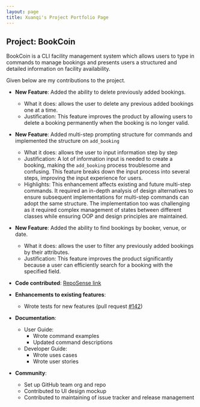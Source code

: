 ```yaml
---
layout: page
title: Xuanqi's Project Portfolio Page
---
```


## Project: BookCoin

BookCoin is a CLI facility management system which allows users to type in commands to manage bookings and presents users a structured and detailed information on facility availability.

Given below are my contributions to the project.

* **New Feature**: Added the ability to delete previously added bookings.
    * What it does: allows the user to delete any previous added bookings one at a time.
    * Justification: This feature improves the product by allowing users to delete a booking permanently when the booking is no longer valid.

* **New Feature**: Added multi-step prompting structure for commands and implemented the structure on `add_booking`
    * What it does: allows the user to input information step by step
    * Justification: A lot of information input is needed to create a booking, making the `add_booking` process troublesome and confusing.
      This feature breaks down the input process into several steps, improving the input experience for users.
    * Highlights: This enhancement affects existing and future multi-step commands. It required an in-depth analysis of design alternatives to ensure subsequent implementations for multi-step commands
        can adopt the same structure. The implementation too was challenging as it required complex management of states between different classes while ensuring OOP and design principles are maintained.

* **New Feature**: Added the ability to find bookings by booker, venue, or date.
    * What it does: allows the user to filter any previously added bookings by their attributes.
    * Justification: This feature improves the product significantly because a user can efficiently search for a booking with the specified field.

* **Code contributed**: [RepoSense link](https://nus-cs2103-ay2021s2.github.io/tp-dashboard/?search=&sort=groupTitle&sortWithin=title&timeframe=commit&mergegroup=&groupSelect=groupByRepos&breakdown=true&checkedFileTypes=docs~functional-code~test-code~other&since=&tabOpen=true&tabType=authorship&tabAuthor=xuanqi966&tabRepo=AY2021S2-CS2103-W17-3%2Ftp%5Bmaster%5D&authorshipIsMergeGroup=false&authorshipFileTypes=docs~functional-code~test-code&authorshipIsBinaryFileTypeChecked=false)


* **Enhancements to existing features**:
    * Wrote tests for new features (pull request [#142](https://github.com/AY2021S2-CS2103-W17-3/tp/pull/142))


* **Documentation**:
    * User Guide:
        * Wrote command examples
        * Updated command descriptions
    * Developer Guide:
        * Wrote uses cases
        * Wrote user stories

* **Community**:
    * Set up GitHub team org and repo
    * Contributed to UI design mockup
    * Contributed to maintaining of issue tracker and release management